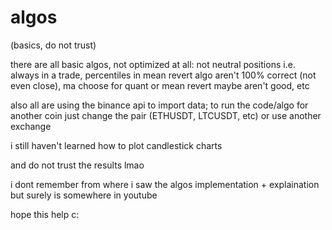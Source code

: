 # algos
(basics, do not trust)

there are all basic algos, not optimized at all: not neutral positions i.e. always in a trade, percentiles in mean revert algo aren't 100% correct (not even close), ma choose for quant or mean revert maybe aren't good, etc

also all are using the binance api to import data; to run the code/algo for another coin just change
the pair (ETHUSDT, LTCUSDT, etc) or use another exchange

i still haven't learned how to plot candlestick charts

and do not trust the results lmao

i dont remember from where i saw the algos implementation + explaination but surely is somewhere in youtube

hope this help c:
